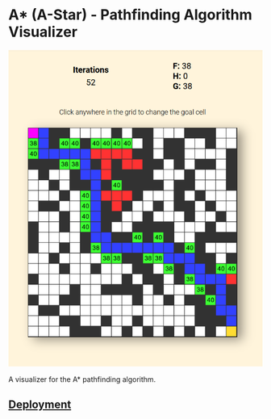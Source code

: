
# A* (A-Star) - Pathfinding Algorithm Visualizer

![image of visualizer](screenshot.png)

A visualizer for the A* pathfinding algorithm. 

## [Deployment](https://forkeh.github.io/dsa-exam-project/)
